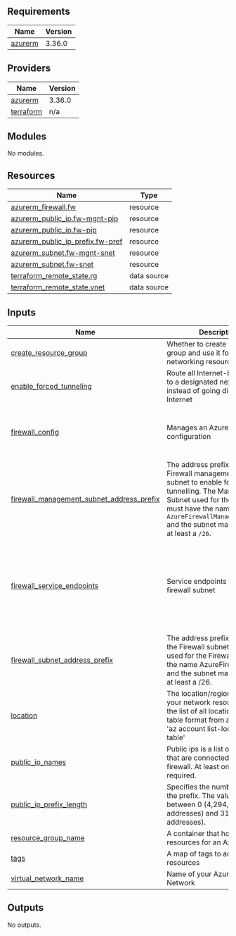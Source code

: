 <!-- BEGIN_TF_DOCS -->
## Requirements

| Name | Version |
|------|---------|
| <a name="requirement_azurerm"></a> [azurerm](#requirement\_azurerm) | 3.36.0 |

## Providers

| Name | Version |
|------|---------|
| <a name="provider_azurerm"></a> [azurerm](#provider\_azurerm) | 3.36.0 |
| <a name="provider_terraform"></a> [terraform](#provider\_terraform) | n/a |

## Modules

No modules.

## Resources

| Name | Type |
|------|------|
| [azurerm_firewall.fw](https://registry.terraform.io/providers/hashicorp/azurerm/3.36.0/docs/resources/firewall) | resource |
| [azurerm_public_ip.fw-mgnt-pip](https://registry.terraform.io/providers/hashicorp/azurerm/3.36.0/docs/resources/public_ip) | resource |
| [azurerm_public_ip.fw-pip](https://registry.terraform.io/providers/hashicorp/azurerm/3.36.0/docs/resources/public_ip) | resource |
| [azurerm_public_ip_prefix.fw-pref](https://registry.terraform.io/providers/hashicorp/azurerm/3.36.0/docs/resources/public_ip_prefix) | resource |
| [azurerm_subnet.fw-mgnt-snet](https://registry.terraform.io/providers/hashicorp/azurerm/3.36.0/docs/resources/subnet) | resource |
| [azurerm_subnet.fw-snet](https://registry.terraform.io/providers/hashicorp/azurerm/3.36.0/docs/resources/subnet) | resource |
| [terraform_remote_state.rg](https://registry.terraform.io/providers/hashicorp/terraform/latest/docs/data-sources/remote_state) | data source |
| [terraform_remote_state.vnet](https://registry.terraform.io/providers/hashicorp/terraform/latest/docs/data-sources/remote_state) | data source |

## Inputs

| Name | Description | Type | Default | Required |
|------|-------------|------|---------|:--------:|
| <a name="input_create_resource_group"></a> [create\_resource\_group](#input\_create\_resource\_group) | Whether to create resource group and use it for all networking resources | `bool` | `false` | no |
| <a name="input_enable_forced_tunneling"></a> [enable\_forced\_tunneling](#input\_enable\_forced\_tunneling) | Route all Internet-bound traffic to a designated next hop instead of going directly to the Internet | `bool` | `false` | no |
| <a name="input_firewall_config"></a> [firewall\_config](#input\_firewall\_config) | Manages an Azure Firewall configuration | <pre>object({<br>    name     = string<br>    sku_name = optional(string)<br>    sku_tier = optional(string)<br>  })</pre> | <pre>{<br>  "name": "hub",<br>  "sku_name": "AZFW_VNet",<br>  "sku_tier": "Standard"<br>}</pre> | no |
| <a name="input_firewall_management_subnet_address_prefix"></a> [firewall\_management\_subnet\_address\_prefix](#input\_firewall\_management\_subnet\_address\_prefix) | The address prefix to use for Firewall managemement subnet to enable forced tunnelling. The Management Subnet used for the Firewall must have the name `AzureFirewallManagementSubnet` and the subnet mask must be at least a `/26`. | `list` | <pre>[<br>  "10.0.1.0/24"<br>]</pre> | no |
| <a name="input_firewall_service_endpoints"></a> [firewall\_service\_endpoints](#input\_firewall\_service\_endpoints) | Service endpoints to add to the firewall subnet | `list(string)` | <pre>[<br>  "Microsoft.AzureActiveDirectory",<br>  "Microsoft.AzureCosmosDB",<br>  "Microsoft.EventHub",<br>  "Microsoft.KeyVault",<br>  "Microsoft.ServiceBus",<br>  "Microsoft.Sql",<br>  "Microsoft.Storage"<br>]</pre> | no |
| <a name="input_firewall_subnet_address_prefix"></a> [firewall\_subnet\_address\_prefix](#input\_firewall\_subnet\_address\_prefix) | The address prefix to use for the Firewall subnet.The Subnet used for the Firewall must have the name AzureFirewallSubnet and the subnet mask must be at least a /26. | `list` | <pre>[<br>  "10.0.0.0/24"<br>]</pre> | no |
| <a name="input_location"></a> [location](#input\_location) | The location/region to keep all your network resources. To get the list of all locations with table format from azure cli, run 'az account list-locations -o table' | `string` | `"eastus"` | no |
| <a name="input_public_ip_names"></a> [public\_ip\_names](#input\_public\_ip\_names) | Public ips is a list of ip names that are connected to the firewall. At least one is required. | `list(string)` | <pre>[<br>  "fw-public"<br>]</pre> | no |
| <a name="input_public_ip_prefix_length"></a> [public\_ip\_prefix\_length](#input\_public\_ip\_prefix\_length) | Specifies the number of bits of the prefix. The value can be set between 0 (4,294,967,296 addresses) and 31 (2 addresses). | `number` | `31` | no |
| <a name="input_resource_group_name"></a> [resource\_group\_name](#input\_resource\_group\_name) | A container that holds related resources for an Azure solution | `string` | `"tfs-rg-hub-eu-speech"` | no |
| <a name="input_tags"></a> [tags](#input\_tags) | A map of tags to add to all resources | `map(string)` | `null` | no |
| <a name="input_virtual_network_name"></a> [virtual\_network\_name](#input\_virtual\_network\_name) | Name of your Azure Virtual Network | `string` | `"tfs-vnet-hub-eu-speech"` | no |

## Outputs

No outputs.
<!-- END_TF_DOCS -->